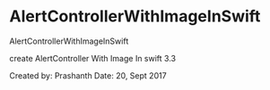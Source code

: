 # AlertControllerWithImageInSwift
AlertControllerWithImageInSwift

create AlertController With Image In swift 3.3

Created by: Prashanth Date: 20, Sept 2017

